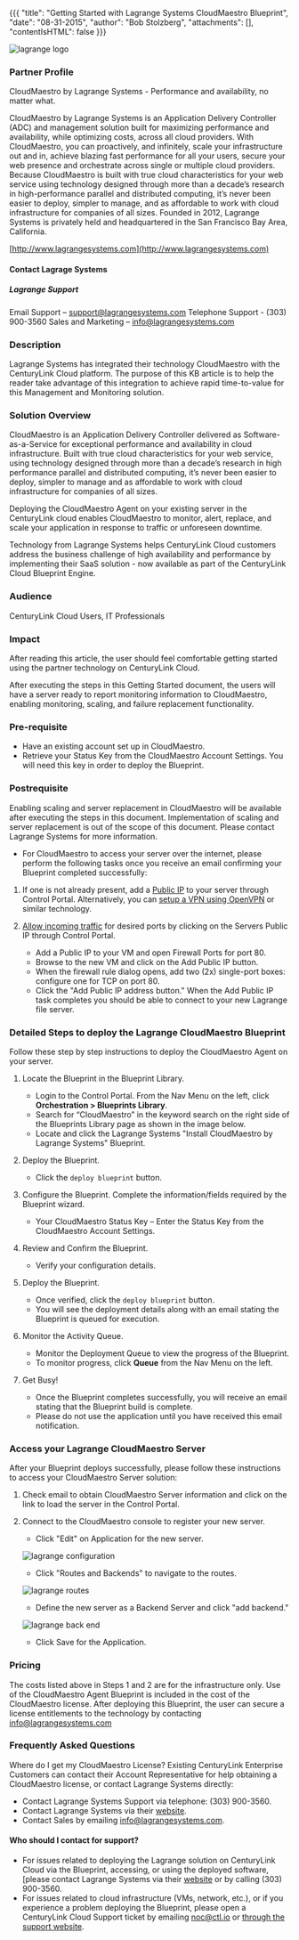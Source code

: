 {{{
"title": "Getting Started with Lagrange Systems CloudMaestro Blueprint",
"date": "08-31-2015",
"author": "Bob Stolzberg",
"attachments": [],
"contentIsHTML": false
}}}

![lagrange logo](../../images/ecosystem-lagrange-logo.png)

### Partner Profile
CloudMaestro by Lagrange Systems - Performance and availability, no matter what.

CloudMaestro by Lagrange Systems is an Application Delivery Controller (ADC) and management solution built for maximizing performance and availability, while optimizing costs, across all cloud providers. With CloudMaestro, you can proactively, and infinitely, scale your infrastructure out and in, achieve blazing fast performance for all your users, secure your web presence and orchestrate across single or multiple cloud providers. Because CloudMaestro is built with true cloud characteristics for your web service using technology designed through more than a decade’s research in high-performance parallel and distributed computing, it’s never been easier to deploy, simpler to manage, and as affordable to work with cloud infrastructure for companies of all sizes. Founded in 2012, Lagrange Systems is privately held and headquartered in the San Francisco Bay Area, California.

[http://www.lagrangesystems.com](http://www.lagrangesystems.com)

#### Contact Lagrage Systems
##### Lagrange Support
Email Support – [support@lagrangesystems.com](mailto:support@lagrangesystems.com)
Telephone Support - (303) 900-3560
Sales and Marketing – [info@lagrangesystems.com](mailto:info@lagrangesystems.com)

### Description
Lagrange Systems has integrated their technology CloudMaestro with the CenturyLink Cloud platform. The purpose of this KB article is to help the reader take advantage of this integration to achieve rapid time-to-value for this Management and Monitoring solution.

### Solution Overview
CloudMaestro is an Application Delivery Controller delivered as Software-as-a-Service for exceptional performance and availability in cloud infrastructure. Built with true cloud characteristics for your web service, using technology designed through more than a decade’s research in high performance parallel and distributed computing, it’s never been easier to deploy, simpler to manage and as affordable to work with cloud infrastructure for companies of all sizes.

Deploying the CloudMaestro Agent on your existing server in the CenturyLink cloud enables CloudMaestro to monitor, alert, replace, and scale your application in response to traffic or unforeseen downtime.

Technology from Lagrange Systems helps CenturyLink Cloud customers address the business challenge of high availability and performance by implementing their SaaS solution - now available as part of the CenturyLink Cloud Blueprint Engine.

### Audience
CenturyLink Cloud Users, IT Professionals

### Impact
After reading this article, the user should feel comfortable getting started using the partner technology on CenturyLink Cloud.

After executing the steps in this Getting Started document, the users will have a server ready to report monitoring information to CloudMaestro, enabling monitoring, scaling, and failure replacement functionality.

### Pre-requisite
* Have an existing account set up in CloudMaestro.
* Retrieve your Status Key from the CloudMaestro Account Settings. You will need this key in order to deploy the Blueprint.

### Postrequisite
Enabling scaling and server replacement in CloudMaestro will be available after executing the steps in this document. Implementation of scaling and server replacement is out of the scope of this document. Please contact Lagrange Systems for more information.

* For CloudMaestro to access your server over the internet, please perform the following tasks once you receive an email confirming your Blueprint completed successfully:

1. If one is not already present, add a [Public IP](../../Network/how-to-add-public-ip-to-virtual-machine.md) to your server through Control Portal. Alternatively, you can [setup a VPN using OpenVPN](../../Network/how-to-configure-client-vpn.md) or similar technology.

2. [Allow incoming traffic](../../Network/how-to-add-public-ip-to-virtual-machine.md) for desired ports by clicking on the Servers Public IP through Control Portal.

   * Add a Public IP to your VM and open Firewall Ports for port 80.
   * Browse to the new VM and click on the Add Public IP button.
   * When the firewall rule dialog opens, add two (2x) single-port boxes: configure one for TCP on port 80.
   * Click the "Add Public IP address button." When the Add Public IP task completes you should be able to connect to your new Lagrange file server.

### Detailed Steps to deploy the Lagrange CloudMaestro Blueprint
Follow these step by step instructions to deploy the CloudMaestro Agent on your server.

1. Locate the Blueprint in the Blueprint Library.
   * Login to the Control Portal. From the Nav Menu on the left, click **Orchestration > Blueprints Library**.
   * Search for “CloudMaestro” in the keyword search on the right side of the Blueprints Library page as shown in the image below.
   * Locate and click the Lagrange Systems "Install CloudMaestro by Lagrange Systems" Blueprint.

2. Deploy the Blueprint.
   * Click the `deploy blueprint` button.

3. Configure the Blueprint.
   Complete the information/fields required by the Blueprint wizard.
   * Your CloudMaestro Status Key – Enter the Status Key from the CloudMaestro Account Settings.

4. Review and Confirm the Blueprint.
   * Verify your configuration details.

5. Deploy the Blueprint.
   * Once verified, click the `deploy blueprint` button.
   * You will see the deployment details along with an email stating the Blueprint is queued for execution.

6. Monitor the Activity Queue.
   * Monitor the Deployment Queue to view the progress of the Blueprint.
   * To monitor progress, click **Queue** from the Nav Menu on the left.
7. Get Busy!
   * Once the Blueprint completes successfully, you will receive an email stating that the Blueprint build is complete.
   * Please do not use the application until you have received this email notification.

### Access your Lagrange CloudMaestro Server
After your Blueprint deploys successfully, please follow these instructions to access your CloudMaestro Server solution:
1. Check email to obtain CloudMaestro Server information and click on the link to load the server in the Control Portal.
2. Connect to the CloudMaestro console to register your new server.
   * Click "Edit" on Application for the new server.

    ![lagrange configuration](../../images/ecosystem-lagrange-1.png)

   * Click "Routes and Backends" to navigate to the routes.

    ![lagrange routes](../../images/ecosystem-lagrange-2.png)

   * Define the new server as a Backend Server and click "add backend."

    ![lagrange back end](../../images/ecosystem-lagrange-3.png)

   * Click Save for the Application.

### Pricing
The costs listed above in Steps 1 and 2 are for the infrastructure only. Use of the CloudMaestro Agent Blueprint is included in the cost of the CloudMaestro license. After deploying this Blueprint, the user can secure a license entitlements to the technology by contacting [info@lagrangesystems.com](mailto:info@lagrangesystems.com)

### Frequently Asked Questions
Where do I get my CloudMaestro License?
Existing CenturyLink Enterprise Customers can contact their Account Representative for help obtaining a CloudMaestro license, or contact Lagrange Systems directly:
   * Contact Lagrange Systems Support via telephone: (303) 900-3560.
   * Contact Lagrange Systems via their [website](http://www.lagrangesystems.com).
   * Contact Sales by emailing [info@lagrangesystems.com](mailto:info@lagrangesystems.com).

#### Who should I contact for support?
* For issues related to deploying the Lagrange solution on CenturyLink Cloud via the Blueprint, accessing, or using the deployed software, [please contact Lagrange Systems via their [website](http://www.lagrangesystems.com) or by calling (303) 900-3560.
* For issues related to cloud infrastructure (VMs, network, etc.), or if you experience a problem deploying the Blueprint, please open a CenturyLink Cloud Support ticket by emailing [noc@ctl.io](mailto:noc@ctl.io) or [through the support website](https://t3n.zendesk.com/tickets/new).
